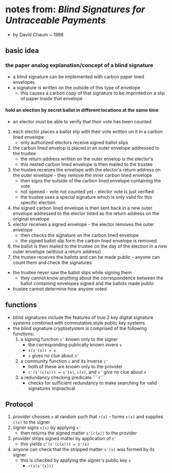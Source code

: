# notes from: _Blind Signatures for Untraceable Payments_

* by David Chaum ~ 1998

## basic idea

### the paper analog explanation/concept of a blind signature

* a blind signature can be implemented with carbon paper lined envelopes
* a signature is written on the outside of this type of envelope
  * this causes a carbon copy of that signature to be imprinted on a slip of
    paper inside that envelope

#### hold an election by secret ballot in different locations at the same time

* an elector must be able to verify that their vote has been counted
1. each elector places a ballot slip with their vote written on it in a
   carbon lined envelope
   * only authorized electors receive signed ballot slips
2. the carbon lined envelop is placed in an outer envelope addressed to the
   trustee
   * the return address written on the outer envelop is the elector's
   * this nested carbon lined envelope is then mailed to the trustee
3. the trustee receives the envelope with the elector's return address on the
   outer envelope - they remove the inner carbon lined envelope
   * then signs the outside of the carbon lined envelope containing the vote
   * not opened - vote not counted yet - elector vote is just verified
   * the trustee uses a special signature which is only valid for this specific
    election
4. the signed carbon lined envelope is then sent back in a new outer envelope
   addressed to the elector listed as the return address on the original
   envelope
5. elector receives a signed envelope - the elector removes the outer
   envelope
   * then checks the signature on the carbon lined envelope
   * the signed ballot slip form the carbon lined envelope is removed
6. the ballot is then mailed to the trustee on the day of the election in a
   new outer envelope (without a return address)
7. the trustee receives the ballots and can be made public - anyone can count
   them and check the signatures
* the trustee never saw the ballot slips while signing them
  * they cannot know anything about the correspondence between the ballot
    containing envelopes signed and the ballots made public
* trustee cannot determine how anyone voted

## functions

* blind signatures include the features of true 2 key digital signature systems
  combined with commutative style public key systems
* the blind signature cryptostystem is comprised of the following functions:
  1. a signing function ```s'``` known only to the signer
     * the corresponding publically known invers ```s```
     * ```s(s'(x)) = x```
     * ```s``` gives no clue about ```s'```
  2. a community function ```c``` and its inverse ```c'```
     * both of these are known only to the provider
     * ```c'(s'(c(x))) = s'(x)```, ```c(x)```, and ```s'``` give no clue about
       ```x```
  3. a redundancy checking predicate ````r```
     * checks for sufficient redundancy to make searching for valid signatures
       impractical

## Protocol

1. provider chooses ```x``` at random such that ```r(x)``` - forms ```c(x)```
   and supplies ```c(x)``` to the signer
2. signer signs ```c(x)``` by applying ```s'```
   * then returns the signed matter ```s'(c(x))``` to the provider
3. provider strips signed matter by application of ```c'```
   * this yields ```c'(s'(c(x))) = s'(x)```
4. anyone can check that the stripped matter ```s'(x)``` was formed by its
   signer
   * this is checked by applying the signer's public key ```s```
     * ```r(s(s'(x)))```